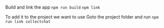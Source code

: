 Build and link the app
	`npm run build`
	`npm link`

To add it to the project we want to use
	Goto the project folder and run
	`npm run link collectchat`

